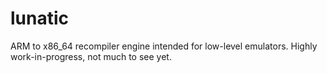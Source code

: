 # lunatic

ARM to x86_64 recompiler engine intended for low-level emulators.
Highly work-in-progress, not much to see yet.